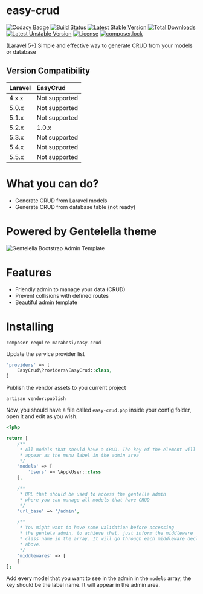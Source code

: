 # easy-crud

[![Codacy Badge](https://api.codacy.com/project/badge/Grade/ef2320108a8747efbdd32cb36294c2e7)](https://www.codacy.com/app/matheus-marabesi/easy-crud?utm_source=github.com&utm_medium=referral&utm_content=marabesi/easy-crud&utm_campaign=badger)
[![Build Status](https://travis-ci.org/marabesi/laravel-easy-crud.svg?branch=master)](https://travis-ci.org/marabesi/laravel-easy-crud)
[![Latest Stable Version](https://poser.pugx.org/marabesi/easy-crud/v/stable)](https://packagist.org/packages/marabesi/easy-crud)
[![Total Downloads](https://poser.pugx.org/marabesi/easy-crud/downloads)](https://packagist.org/packages/marabesi/easy-crud)
[![Latest Unstable Version](https://poser.pugx.org/marabesi/easy-crud/v/unstable)](https://packagist.org/packages/marabesi/easy-crud)
[![License](https://poser.pugx.org/marabesi/easy-crud/license)](https://packagist.org/packages/marabesi/easy-crud)
[![composer.lock](https://poser.pugx.org/marabesi/easy-crud/composerlock)](https://packagist.org/packages/marabesi/easy-crud)

(Laravel 5+) Simple and effective way to generate CRUD from your models or database

## Version Compatibility

 Laravel  | EasyCrud
:---------|:----------
 4.x.x    | Not supported
 5.0.x    | Not supported
 5.1.x    | Not supported
 5.2.x    | 1.0.x
 5.3.x    | Not supported
 5.4.x    | Not supported
 5.5.x    | Not supported

# What you can do?

- Generate CRUD from Laravel models
- Generate CRUD from database table (not ready)

# Powered by Gentelella theme
![Gentelella Bootstrap Admin Template](https://cdn.colorlib.com/wp/wp-content/uploads/sites/2/gentelella-admin-template-preview.jpg "Gentelella Theme Browser Preview")

# Features

- Friendly admin to manage your data (CRUD)
- Prevent collisions with defined routes
- Beautiful admin template

# Installing

```
composer require marabesi/easy-crud
```

Update the service provider list

```php
'providers' => [
    EasyCrud\Providers\EasyCrud::class,
]
```

Publish the vendor assets to you current project

```
artisan vendor:publish
```

Now, you should have a file called `easy-crud.php` inside your config folder, open it and edit as you wish.

```php
<?php

return [
    /**
     * All models that should have a CRUD. The key of the element will
     * appear as the menu label in the admin area
     */
    'models' => [
        'Users' => \App\User::class
    ],

    /**
     * URL that should be used to access the gentella admin
     * where you can manage all models that have CRUD
     */
    'url_base' => '/admin',

    /**
     * You might want to have some validation before accessing
     * the gentela admin, to achieve that, just inform the middleware 
     * class name in the array. It will go through each middleware declared 
     * above.
     */
    'middlewares' => [
    ]
];
```

Add every model that you want to see in the admin in the `models` array, the 
key should be the label name. It will appear in the admin area.
